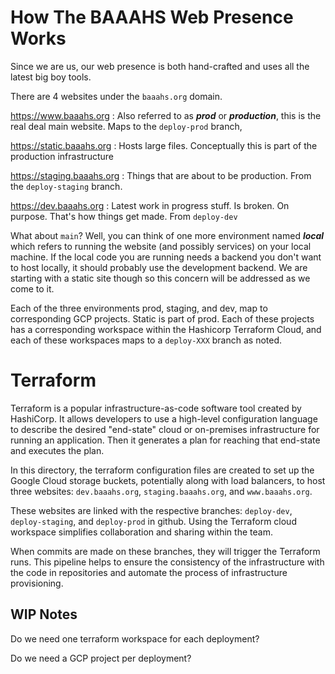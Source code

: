 # How The BAAAHS Web Presence Works

Since we are us, our web presence is both hand-crafted and uses all the latest big boy tools.

There are 4 websites under the `baaahs.org` domain.

https://www.baaahs.org
: Also referred to as ***prod*** or ***production***, this is the real deal main website. Maps to the `deploy-prod` branch,

https://static.baaahs.org
: Hosts large files. Conceptually this is part of the production infrastructure

https://staging.baaahs.org
: Things that are about to be production. From the `deploy-staging` branch.

https://dev.baaahs.org
: Latest work in progress stuff. Is broken. On purpose. That's how things get made. From `deploy-dev` 

What about `main`? Well, you can think of one more environment named ***local*** which refers to running the website (and possibly services) on your local machine. If the local code you are running needs a backend you don't want to host locally, it should probably use the development backend. We are starting with a static site though so this concern will be addressed as we come to it.

Each of the three environments prod, staging, and dev, map to corresponding GCP projects. Static is part of prod. Each of these projects has a corresponding workspace within the Hashicorp Terraform Cloud, and each of these workspaces maps to a `deploy-XXX` branch as noted.


# Terraform

Terraform is a popular infrastructure-as-code software tool created by HashiCorp. It allows developers to use a high-level configuration language to describe the desired "end-state" cloud or on-premises infrastructure for running an application. Then it generates a plan for reaching that end-state and executes the plan.

In this directory, the terraform configuration files are created to set up the Google Cloud storage buckets, potentially along with load balancers, to host three websites: `dev.baaahs.org`, `staging.baaahs.org`, and `www.baaahs.org`. 

These websites are linked with the respective branches: `deploy-dev`, `deploy-staging`, and `deploy-prod` in github. Using the Terraform cloud workspace simplifies collaboration and sharing within the team. 

When commits are made on these branches, they will trigger the Terraform runs. This pipeline helps to ensure the consistency of the infrastructure with the code in repositories and automate the process of infrastructure provisioning.

## WIP Notes

Do we need one terraform workspace for each deployment?

Do we need a GCP project per deployment?

